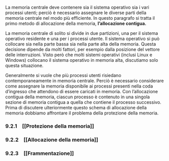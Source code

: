 La memoria centrale deve contenere sia il sistema operativo sia i vari processi utenti; perciò è necessario assegnare le diverse parti della memoria centrale nel modo più efficiente. In questo paragrafo si tratta il primo metodo di allocazione della memoria, **l’allocazione contigua.**

La memoria centrale di solito si divide in due partizioni, una per il sistema operativo residente e una per i processi utente. 
Il sistema operativo si può collocare sia nella parte bassa sia nella parte alta della memoria. Questa decisione dipende da molti fattori, per esempio dalla posizione del vettore delle interruzioni. 
Visto però che molti sistemi operativi (inclusi Linux e Windows) collocano il sistema operativo in memoria alta, discutiamo solo questa situazione.

Generalmente si vuole che più processi utenti risiedano contemporaneamente in memoria centrale. Perciò è necessario considerare come assegnare la memoria disponibile ai processi presenti nella coda d’ingresso che attendono di essere caricati in memoria. 
Con l’allocazione contigua della memoria, ciascun processo è contenuto in una singola sezione di memoria contigua a quella che contiene il processo successivo. Prima di discutere ulteriormente questo schema di allocazione della memoria dobbiamo affrontare il problema della protezione della memoria.

### 9.2.1 [[Protezione della memoria]]
### 9.2.2 [[Allocazione della memoria]]
### 9.2.3 [[Frammentazione]]
